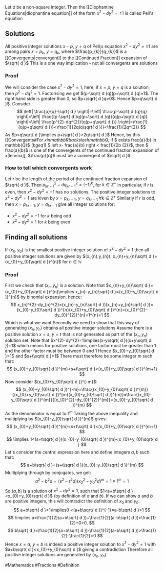 Let $d$ be a non-square integer. Then the [[Diophantine Equations|diophantine equation]] of the form $x^{2}-dy^{2}=\pm 1$ is called Pell's equation
## Solutions
All positive integer solutions $x-p$, $y=q$ of Pell;s equation $x^{2}-dy^{2}=\pm 1$ are among pairs $x=p_{k}$, $y=q_{k}$, where $\frac{p_{k}}{q_{k}}$ is a [[Convergents|convergent]] to the [[Continued Fraction]] expansion of $\sqrt{ d }$ 
This is a one way implication - not all convergents are solutions
### Proof
We will consider the case $x^{2}-dy^{2}=1$, here, if $x=p$, $y=q$ is a solution, then $p^{2}-dq^{2}=1$. Factorising we get $(p-\sqrt{ d }q)(p+\sqrt{ d }q)=1$. The right hand side is greater than 0, so $p+\sqrt{ d }q>0$. Hence $p>q\sqrt{ d }$. Consider
$$
\left| \frac{p}{q}-\sqrt{ d } \right|=\left| \frac{p-\sqrt{ d }q}{q} \right|=\left| \frac{(p-\sqrt{ d }q)(p+\sqrt{ d }q)}{q(p+\sqrt{ d }q)} \right|=\left| \frac{p^{2}-dq^{2}}{q(p+q\sqrt{ d })} \right|=\frac{1}{q(p+q\sqrt{ d })}<\frac{1}{2q(q\sqrt{ d })}<\frac{1}{2q^{2}}
$$
As $p>q\sqrt{ d }\implies p+\sqrt{ d }>2q\sqrt{ d }$
Hence, by this [[Convergents#For $x in mathbb{R} backslash mathbb{Q}$, if $ exists frac{a}{b} in mathbb{Q}$ ($b geq 1$) $ left x- frac{a}{b} right < frac{1}{2b {2}}$, then $ frac{a}{b}$ is one of the convergents of the continued fraction expansion of $x$|lemma]], $\frac{p}{q}$ must be a convergent of $\sqrt{ d }$
### How to tell which convergents work
Let $r$ be the length of the period of the continued fraction expansion of $\sqrt{ d }$. Then $p_{kr-1}^{2}-dq_{kr-1}^{2}=(-1)^{k}$, for $k \in\mathbb{Z}^+$
In particular, if $r$ is even, then $x^{2}-dy^{2}=-1$ has no solutions.
The positive integer solutions to $x^{2}-dy^{2}=1$ are kiven by $x=p_{kr-1}$, $y=q_{kr-1}$ $\forall k \in\mathbb{Z}^+$
Similarly if $r$ is odd, then $x=p_{kr-1}$, $y=q_{kr-1}$ give all integer solutions for:
- $x^{2}-dy^{2}=-1$ for $k$ being odd
- $x^{2}-dy^{2}=1$ for $k$ being even
## Finding all solutions
If $(x_{0},y_{0})$ is the smallest positive integer solution of $x^{2}-dy^{2}=1$ then all positive integer solutions are given by $(x_{n},y_{n}): x_{n}+y_{n}\sqrt{ d }=(x_{0}+y_{0}\sqrt{ d })^{n}$ for $n \in\mathbb{N}$ 
### Proof
First we check that $(x_{n},y_{n})$ is a solution. Note that $x_{n}+y_{n}\sqrt{ d }=(x_{0}+y_{0}\sqrt{ d })^{n}\implies x_{n}-y_{n}\sqrt{ d }=(x_{0}-y_{0}\sqrt{ d })^{n}$ by binomial expansion, hence:
$$
x_{n}^{2}-dy_{n}^{2}=(x_{n}-y_{n}\sqrt{ d })(x_{n}+y_{n}\sqrt{ d })=(x_{0}-y_{0}\sqrt{ d })^{n}(x_{0}+y_{0}\sqrt{ d })^{n}=(x_{0}^{2}-dy_{0}^{2})^{n}=1^{n}=1
$$
Which is what we want
Secondly we need to show that this way of generating $(x_{n},y_{n})$ obtains all positive integer solutions
Assume there is a positive solution $x=s$, $y=t$ that is not generated as part of the $(x_{n},y_{n})$ solution set. Note that $x^{2}-dy^{2}=1\implies(x-y\sqrt{ d })(x+y\sqrt{ d })=1$ which means for positive solutions, one factor must be greater than 1 and the other factor must be between 0 and 1
Hence $x_{0}+y_{0}\sqrt{ d }>1$ and $s+t\sqrt{ d }>1$
There must therefore be some integer $m$ such that:
$$
(x_{0}+y_{0}\sqrt{ d })^{m}<s+t\sqrt{ d }<(x_{0}+y_{0}\sqrt{ d })^{m+1}
$$
Now consider $(x_{0}+y_{0}\sqrt{ d })^{-m}$:
$$
(x_{0}+y_{0}\sqrt{ d })^{-m}=\frac{(x_{0}-y_{0}\sqrt{ d })^{m}}{(x_{0}+y_{0}\sqrt{ d })^{m}(x_{0}-y_{0}\sqrt{ d })^{m}}=\frac{(x_{0}-y_{0}\sqrt{ d })^{m}}{(x_{0}^{2}-dy_{0}^{2})^{m}}=(x_{0}-y_{0}\sqrt{ d })^{m}
$$
As the denominator is equal to $1^{m}$
Taking the above inequality and multiplying by $(x_{0}-y_{0}\sqrt{ d })^{m}$ gives:
$$
(x_{0}+y_{0}\sqrt{ d })^{m}<s+t\sqrt{ d }<(x_{0}+y_{0}\sqrt{ d })^{m+1}
$$
$$
\implies 1<(s+t\sqrt{ d })(x_{0}-y_{0}\sqrt{ d })^{m}<x_{0}+y_{0}\sqrt{ d }
$$
Let's consider the central expression here and define integers $a,b$ such that:
$$
a+b\sqrt{ d }=(s+t\sqrt{ d })(x_{0}-y_{0}\sqrt{ d })^{m}
$$
Multiplying through by conjugates, we get:
$$
a^{2}-b^{2}d=(s^{2}-t^{2}d)(x_{0}^{2}-y_{0}^{2}d)^{m}=1\times 1^{m}=1
$$
So $(a,b)$ is a solution of $x^{2}-dy^{2}=1$, such that $1<a+b\sqrt{ d }<x_{0}+y_{0}\sqrt{ d }$ (by definition of $a$ and $b$). If we can show $a$ and $b$ are positive integers, this will contradict the definition of $x_{0}$ and $y_{0}$:
$$
a+b\sqrt{ d }>1\implies0 <(a+b\sqrt{ d })^{-1}=a-b\sqrt{ d }<1
$$
$$
\implies a=\frac{1}{2}(a+b\sqrt{ d })+\frac{1}{2}(a-b\sqrt{ d })>\frac{1}{2}+0>0,
$$
$$
b\sqrt{ d }=\frac{1}{2}(a+b\sqrt{ d })-\frac{1}{2}(a-b\sqrt{ d })>\frac{1}{2}-\frac{1}{2}=0
$$
Hence $x=a$, $y=b$ is indeed a positive integer solution to $x^{2}-dy^{2}=1$ with $a+b\sqrt{ d }<x_{0}+y_{0}\sqrt{ d }$ giving a contradiction
Therefore all positive integer solutions are generated by $(x_{n},y_{n})$

#Mathematics #Fractions #Definition